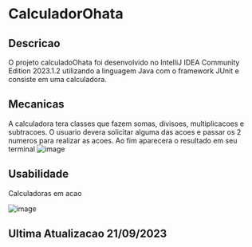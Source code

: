 # CalculadorOhata
## Descricao
O projeto calculadoOhata foi desenvolvido no IntelliJ IDEA Community Edition 2023.1.2 utilizando a linguagem Java com o framework JUnit e consiste em uma calculadora.
## Mecanicas
A calculadora tera classes que fazem somas, divisoes, multiplicacoes e subtracoes. O usuario devera solicitar alguma das acoes e passar os 2 numeros para realizar as acoes. Ao fim aparecera o resultado em seu terminal
![image](https://github.com/matheuspoveda/CalculadorOhata/assets/116612940/6bd44dad-ec66-4f79-9e53-210fb68b33b6)
## Usabilidade
Calculadoras em acao

![image](https://github.com/matheuspoveda/CalculadorOhata/assets/116612940/33996c32-87b7-4b10-b82b-96d3ebda85eb)
## Ultima Atualizacao 21/09/2023

